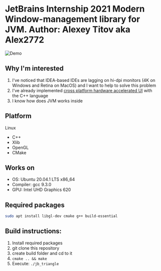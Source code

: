 # JetBrains Internship 2021 Modern Window-management library for JVM. Author: Alexey Titov aka Alex2772

![Demo](https://sun9-44.userapi.com/impg/kNNs8NyoW5bAZqrfbNqto6QlPh9ksc1ldrzbBA/6UGuCJZjjVI.jpg?size=816x644&quality=96&sign=b17b1755e46a82e9812a5fe5078e2a1b&type=album)

## Why I'm interested
1. I've noticed that IDEA-based IDEs are lagging on hi-dpi monitors (4K on Windows and Retina on MacOS) and I want
   to help to solve this problem
2. I've already implemented [cross platform hardware accelerated UI](https://github.com/Alex2772/aui) with the C++
   language
3. I know how does JVM works inside


## Platform
Linux
- C++
- Xlib
- OpenGL
- CMake

## Works on
- OS: Ubuntu 20.04.1 LTS x86_64
- Compiler: gcc 9.3.0
- GPU: Intel UHD Graphics 620

## Required packages
```sh
sudo apt install libgl-dev cmake g++ build-essential
```

## Build instructions:
1. Install required packages
2. git clone this repository
3. create build folder and cd to it
4. ```cmake .. && make```
5. Execute: ```./jb_triangle```

